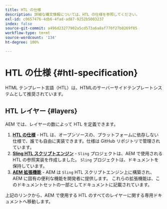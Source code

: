 ```yaml
---
title: HTL の仕様
description: 詳細な構文情報については、HTL の仕様を参照してください。
exl-id: c0657476-4db6-4fad-ad87-9252b5003237
index: false
source-git-commit: a496d23277902a5cd573a6a8af770f27b0269f05
workflow-type: tm+mt
source-wordcount: '134'
ht-degree: 100%

---
```



# HTL の仕様 {#htl-specification}

HTML テンプレート言語（HTL）は、HTMLのサーバーサイドテンプレートシステムとして推奨されています。

## HTL レイヤー {#layers}

AEM では、レイヤーの数によって HTL を定義できます。

1. **[HTL の仕様](https://github.com/adobe/htl-spec)** - HTL は、オープンソースの、プラットフォームに依存しない仕様で、誰でも自由に実装できます。仕様は GitHub リポジトリで管理されています。
1. **[Sling HTL スクリプトエンジン](https://sling.apache.org/documentation/bundles/scripting/scripting-htl.html)** - `Sling` プロジェクトは、AEM で使用される HTL の参照実装を作成しました。 `Sling` プロジェクトは、ドキュメントを保持しています。
1. **[AEM 拡張機能](aem-extensions.md)** - AEM は `Sling` HTL スクリプトエンジン上に構築され、AEM に固有の便利な機能を開発者に提供します。 これらの拡張機能は、このドキュメントセットの一部としてドキュメントに記載されています。

上記のリンクから、AEM で使用する HTL のすべてのレイヤーに関する専用ドキュメントへ移動します。
